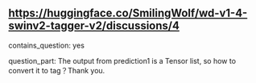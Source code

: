 ## https://huggingface.co/SmilingWolf/wd-v1-4-swinv2-tagger-v2/discussions/4

contains_question: yes

question_part: The output from prediction1 is a Tensor list, so how to convert it to tag？Thank you.